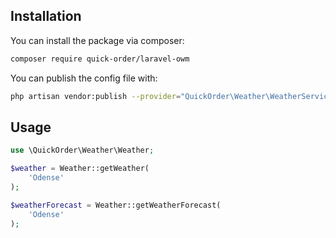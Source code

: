 ## Installation

You can install the package via composer:

```bash
composer require quick-order/laravel-owm
```

You can publish the config file with:
```bash
php artisan vendor:publish --provider="QuickOrder\Weather\WeatherServiceProvider"
```

## Usage

```php
use \QuickOrder\Weather\Weather;

$weather = Weather::getWeather(
    'Odense'
);

$weatherForecast = Weather::getWeatherForecast(
    'Odense'
);

```